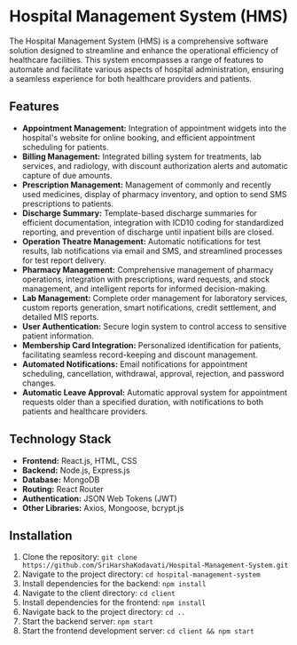 # Hospital Management System (HMS)

The Hospital Management System (HMS) is a comprehensive software solution designed to streamline and enhance the operational efficiency of healthcare facilities. This system encompasses a range of features to automate and facilitate various aspects of hospital administration, ensuring a seamless experience for both healthcare providers and patients.

## Features

- **Appointment Management:** Integration of appointment widgets into the hospital's website for online booking, and efficient appointment scheduling for patients.
- **Billing Management:** Integrated billing system for treatments, lab services, and radiology, with discount authorization alerts and automatic capture of due amounts.
- **Prescription Management:** Management of commonly and recently used medicines, display of pharmacy inventory, and option to send SMS prescriptions to patients.
- **Discharge Summary:** Template-based discharge summaries for efficient documentation, integration with ICD10 coding for standardized reporting, and prevention of discharge until inpatient bills are closed.
- **Operation Theatre Management:** Automatic notifications for test results, lab notifications via email and SMS, and streamlined processes for test report delivery.
- **Pharmacy Management:** Comprehensive management of pharmacy operations, integration with prescriptions, ward requests, and stock management, and intelligent reports for informed decision-making.
- **Lab Management:** Complete order management for laboratory services, custom reports generation, smart notifications, credit settlement, and detailed MIS reports.
- **User Authentication:** Secure login system to control access to sensitive patient information.
- **Membership Card Integration:** Personalized identification for patients, facilitating seamless record-keeping and discount management.
- **Automated Notifications:** Email notifications for appointment scheduling, cancellation, withdrawal, approval, rejection, and password changes.
- **Automatic Leave Approval:** Automatic approval system for appointment requests older than a specified duration, with notifications to both patients and healthcare providers.

## Technology Stack

- **Frontend:** React.js, HTML, CSS
- **Backend:** Node.js, Express.js
- **Database:** MongoDB
- **Routing:** React Router
- **Authentication:** JSON Web Tokens (JWT)
- **Other Libraries:** Axios, Mongoose, bcrypt.js

## Installation

1. Clone the repository: `git clone https://github.com/SriHarshaKodavati/Hospital-Management-System.git`
2. Navigate to the project directory: `cd hospital-management-system`
3. Install dependencies for the backend: `npm install`
4. Navigate to the client directory: `cd client`
5. Install dependencies for the frontend: `npm install`
6. Navigate back to the project directory: `cd ..`
7. Start the backend server: `npm start`
8. Start the frontend development server: `cd client && npm start`


